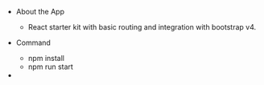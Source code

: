 * About the App
  - React starter kit with basic routing and integration with bootstrap v4.

 * Command
    - npm install 
    - npm run start
*
